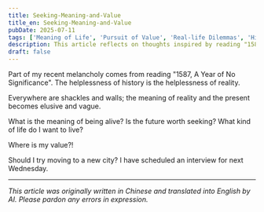 ```yaml
---
title: Seeking-Meaning-and-Value
title_en: Seeking-Meaning-and-Value
pubDate: 2025-07-11
tags: ['Meaning of Life', 'Pursuit of Value', 'Real-life Dilemmas', 'Historical Helplessness', 'Self-Exploration']
description: This article reflects on thoughts inspired by reading "1587, A Year of No Significance", exploring the helplessness of history and reality, and the confusion about the meaning of life.
draft: false
---
```


Part of my recent melancholy comes from reading "1587, A Year of No Significance". The helplessness of history is the helplessness of reality.

Everywhere are shackles and walls; the meaning of reality and the present becomes elusive and vague.

What is the meaning of being alive? Is the future worth seeking? What kind of life do I want to live?

Where is my value?!

Should I try moving to a new city? I have scheduled an interview for next Wednesday.

---

*This article was originally written in Chinese and translated into English by AI. Please pardon any errors in expression.*
